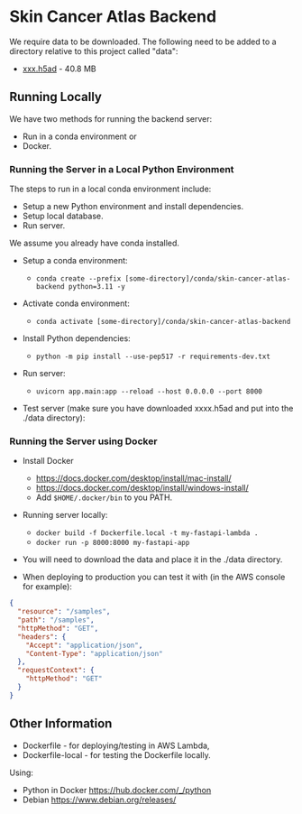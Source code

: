 # Skin Cancer Atlas Backend

We require data to be downloaded. The following need to be added to a directory relative to this project called "data":
* [xxx.h5ad](https://downloads.gmllab.com/skin-cancer-atlas/xxx.h5ad) - 40.8 MB

## Running Locally

We have two methods for running the backend server:
* Run in a conda environment or
* Docker.

### Running the Server in a Local Python Environment

The steps to run in a local conda environment include:
* Setup a new Python environment and install dependencies.
* Setup local database.
* Run server.

We assume you already have conda installed.

* Setup a conda environment:
  * ```conda create --prefix [some-directory]/conda/skin-cancer-atlas-backend python=3.11 -y```
* Activate conda environment:
  * ```conda activate [some-directory]/conda/skin-cancer-atlas-backend```

* Install Python dependencies:
  * ```python -m pip install --use-pep517 -r requirements-dev.txt```

* Run server:
  * ```uvicorn app.main:app --reload --host 0.0.0.0 --port 8000```

* Test server (make sure you have downloaded xxxx.h5ad and put into the ./data directory):

### Running the Server using Docker

* Install Docker
  * https://docs.docker.com/desktop/install/mac-install/
  * https://docs.docker.com/desktop/install/windows-install/
  * Add ```$HOME/.docker/bin``` to you PATH.

* Running server locally:
  * ```docker build -f Dockerfile.local -t my-fastapi-lambda .```
  * ```docker run -p 8000:8000 my-fastapi-app```
* You will need to download the data and place it in the ./data directory.

* When deploying to production you can test it with (in the AWS console for example):
```json
{
  "resource": "/samples",
  "path": "/samples",
  "httpMethod": "GET",
  "headers": {
    "Accept": "application/json",
    "Content-Type": "application/json"
  },
  "requestContext": {
    "httpMethod": "GET"
  }
}
```

## Other Information

* Dockerfile - for deploying/testing in AWS Lambda,
* Dockerfile-local - for testing the Dockerfile locally.

Using:
* Python in Docker https://hub.docker.com/_/python  
* Debian https://www.debian.org/releases/

